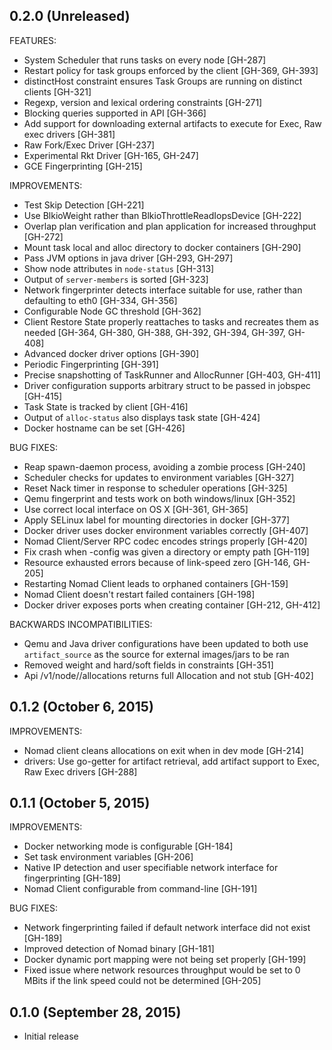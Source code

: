 ## 0.2.0 (Unreleased)

FEATURES:

  * System Scheduler that runs tasks on every node [GH-287]
  * Restart policy for task groups enforced by the client [GH-369, GH-393]
  * distinctHost constraint ensures Task Groups are running on distinct clients [GH-321]
  * Regexp, version and lexical ordering constraints [GH-271]
  * Blocking queries supported in API [GH-366]
  * Add support for downloading external artifacts to execute for Exec, Raw exec drivers [GH-381]
  * Raw Fork/Exec Driver [GH-237]
  * Experimental Rkt Driver [GH-165, GH-247]
  * GCE Fingerprinting [GH-215]

IMPROVEMENTS:

  * Test Skip Detection [GH-221]
  * Use BlkioWeight rather than BlkioThrottleReadIopsDevice [GH-222]
  * Overlap plan verification and plan application for increased throughput [GH-272]
  * Mount task local and alloc directory to docker containers [GH-290]
  * Pass JVM options in java driver [GH-293, GH-297]
  * Show node attributes in `node-status` [GH-313]
  * Output of `server-members` is sorted [GH-323]
  * Network fingerprinter detects interface suitable for use, rather than
    defaulting to eth0 [GH-334, GH-356]
  * Configurable Node GC threshold [GH-362]
  * Client Restore State properly reattaches to tasks and recreates them as
    needed [GH-364, GH-380, GH-388, GH-392, GH-394, GH-397, GH-408]
  * Advanced docker driver options [GH-390]
  * Periodic Fingerprinting [GH-391]
  * Precise snapshotting of TaskRunner and AllocRunner [GH-403, GH-411]
  * Driver configuration supports arbitrary struct to be passed in jobspec [GH-415]
  * Task State is tracked by client [GH-416]
  * Output of `alloc-status` also displays task state [GH-424]
  * Docker hostname can be set [GH-426]

BUG FIXES:

  * Reap spawn-daemon process, avoiding a zombie process [GH-240]
  * Scheduler checks for updates to environment variables [GH-327]
  * Reset Nack timer in response to scheduler operations [GH-325]
  * Qemu fingerprint and tests work on both windows/linux [GH-352]
  * Use correct local interface on OS X [GH-361, GH-365]
  * Apply SELinux label for mounting directories in docker [GH-377]
  * Docker driver uses docker environment variables correctly [GH-407]
  * Nomad Client/Server RPC codec encodes strings properly [GH-420]
  * Fix crash when -config was given a directory or empty path [GH-119]
  * Resource exhausted errors because of link-speed zero [GH-146, GH-205]
  * Restarting Nomad Client leads to orphaned containers [GH-159]
  * Nomad Client doesn't restart failed containers [GH-198]
  * Docker driver exposes ports when creating container [GH-212, GH-412]

BACKWARDS INCOMPATIBILITIES:

  * Qemu and Java driver configurations have been updated to both use `artifact_source`
    as the source for external images/jars to be ran
  * Removed weight and hard/soft fields in constraints [GH-351]
  * Api /v1/node/<id>/allocations returns full Allocation and not stub [GH-402]

## 0.1.2 (October 6, 2015)

IMPROVEMENTS:

  * Nomad client cleans allocations on exit when in dev mode [GH-214]
  * drivers: Use go-getter for artifact retrieval, add artifact support to Exec,
    Raw Exec drivers [GH-288]

## 0.1.1 (October 5, 2015)

IMPROVEMENTS:

  * Docker networking mode is configurable [GH-184]
  * Set task environment variables [GH-206]
  * Native IP detection and user specifiable network interface for
    fingerprinting  [GH-189]
  * Nomad Client configurable from command-line [GH-191]

BUG FIXES:

  * Network fingerprinting failed if default network interface did not exist [GH-189]
  * Improved detection of Nomad binary [GH-181]
  * Docker dynamic port mapping were not being set properly [GH-199]
  * Fixed issue where network resources throughput would be set to 0 MBits if
    the link speed could not be determined [GH-205]

## 0.1.0 (September 28, 2015)

  * Initial release

